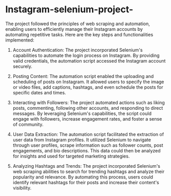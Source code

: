 # Instagram-selenium-project-
The project followed the principles of web scraping and automation, enabling users to efficiently manage their Instagram accounts by automating repetitive tasks. Here are the key steps and functionalities implemented:

1. Account Authentication: The project incorporated Selenium's capabilities to automate the login process on Instagram. By providing valid credentials, the automation script accessed the Instagram account securely.

2. Posting Content: The automation script enabled the uploading and scheduling of posts on Instagram. It allowed users to specify the image or video files, add captions, hashtags, and even schedule the posts for specific dates and times.

3. Interacting with Followers: The project automated actions such as liking posts, commenting, following other accounts, and responding to direct messages. By leveraging Selenium's capabilities, the script could engage with followers, increase engagement rates, and foster a sense of community.

4. User Data Extraction: The automation script facilitated the extraction of user data from Instagram profiles. It utilized Selenium to navigate through user profiles, scrape information such as follower counts, post engagements, and bio descriptions. This data could then be analyzed for insights and used for targeted marketing strategies.

5. Analyzing Hashtags and Trends: The project incorporated Selenium's web scraping abilities to search for trending hashtags and analyze their popularity and relevance. By automating this process, users could identify relevant hashtags for their posts and increase their content's visibility.
